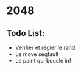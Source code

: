 # 2048

Todo List:
----------
- Verifier et regler le rand
- Le move segfault
- Le paint qui boucle inf

